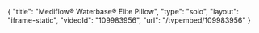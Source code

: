 {
    "title": "Mediflow&reg; Waterbase&reg; Elite Pillow",
    "type": "solo",
    "layout": "iframe-static",
    "videoId": "109983956",
    "url": "\/tvpembed\/109983956"
}